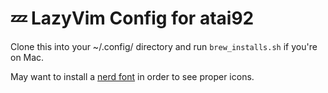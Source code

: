 # 💤 LazyVim Config for atai92

Clone this into your ~/.config/ directory and run `brew_installs.sh` if you're on Mac.

May want to install a [nerd font](https://www.nerdfonts.com/font-downloads) in order to see proper icons.

